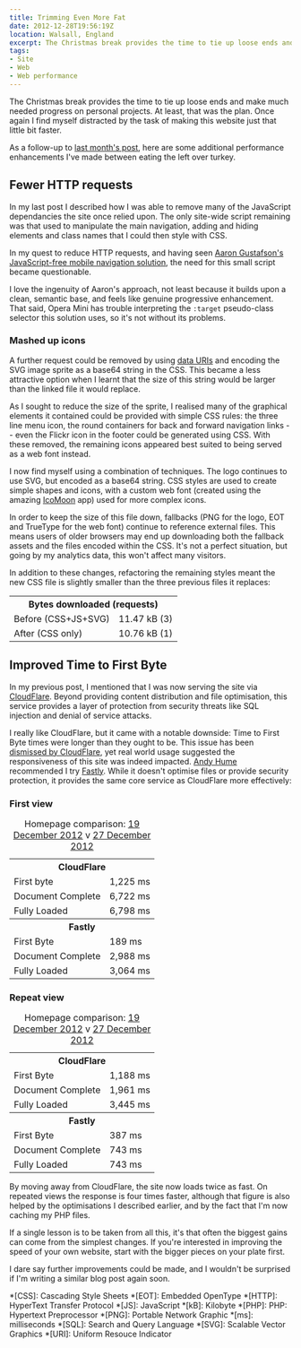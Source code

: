 ```yaml
---
title: Trimming Even More Fat
date: 2012-12-28T19:56:19Z
location: Walsall, England
excerpt: The Christmas break provides the time to tie up loose ends and make much needed progress on personal projects. At least, that was the plan. Once again I find myself distracted by the task of making this website just that little bit faster.
tags:
- Site
- Web
- Web performance
---
```

The Christmas break provides the time to tie up loose ends and make much needed progress on personal projects. At least, that was the plan. Once again I find myself distracted by the task of making this website just that little bit faster.

As a follow-up to [last month's post][1], here are some additional performance enhancements I've made between eating the left over turkey.

## Fewer HTTP requests

In my last post I described how I was able to remove many of the JavaScript dependancies the site once relied upon. The only site-wide script remaining was that used to manipulate the main navigation, adding and hiding elements and class names that I could then style with CSS.

In my quest to reduce HTTP requests, and having seen [Aaron Gustafson's JavaScript-free mobile navigation solution][2], the need for this small script became questionable.

I love the ingenuity of Aaron's approach, not least because it builds upon a clean, semantic base, and feels like genuine progressive enhancement. That said, Opera Mini has trouble interpreting the `:target` pseudo-class selector this solution uses, so it's not without its problems.

### Mashed up icons

A further request could be removed by using [data URIs][3] and encoding the SVG image sprite as a base64 string in the CSS. This became a less attractive option when I learnt that the size of this string would be larger than the linked file it would replace.

As I sought to reduce the size of the sprite, I realised many of the graphical elements it contained could be provided with simple CSS rules: the three line menu icon, the round containers for back and forward navigation links -- even the Flickr icon in the footer could be generated using CSS. With these removed, the remaining icons appeared best suited to being served as a web font instead.

I now find myself using a combination of techniques. The logo continues to use SVG, but encoded as a base64 string. CSS styles are used to create simple shapes and icons, with a custom web font (created using the amazing [IcoMoon][4] app) used for more complex icons.

In order to keep the size of this file down, fallbacks (PNG for the logo, EOT and TrueType for the web font) continue to reference external files. This means users of older browsers may end up downloading both the fallback assets and the files encoded within the CSS. It's not a perfect situation, but going by my analytics data, this won't affect many visitors.

In addition to these changes, refactoring the remaining styles meant the new CSS file is slightly smaller than the three previous files it replaces:

<table class="c-chart c-chart--hbar">
  <tbody>
    <tr>
      <th colspan="2">Bytes downloaded (requests)</th>
    </tr>
    <tr>
      <td class="c-chart__abel">Before (CSS+JS+SVG)</td>
      <td class="c-chart__value"><span class="c-chart__value--percent" style="width:100%;">11.47 kB  (3)</span></td>
    </tr>
    <tr>
      <td class="c-chart__label">After (CSS only)</td>
      <td class="c-chart__value"><span class="c-chart__value--percent" style="width:93.80%;">10.76 kB  (1)</span></td>
    </tr>
  </tbody>
</table>

## Improved Time to First Byte

In my previous post, I mentioned that I was now serving the site via [CloudFlare][5]. Beyond providing content distribution and file optimisation, this service provides a layer of protection from security threats like SQL injection and denial of service attacks.

I really like CloudFlare, but it came with a notable downside: Time to First Byte times were longer than they ought to be. This issue has been [dismissed by CloudFlare][6], yet real world usage suggested the responsiveness of this site was indeed impacted. [Andy Hume][7] recommended I try [Fastly][8]. While it doesn't optimise files or provide security protection, it provides the same core service as CloudFlare more effectively:

### First view

<table class="c-chart c-chart--hbar">
  <caption>Homepage comparison: <a href="http://webpagetest.org/result/121219_DH_DDQ/">19 December 2012</a> v <a href="http://webpagetest.org/result/121227_BD_GR8/">27 December 2012</a></caption>
  <tbody>
    <tr>
      <th colspan="2">CloudFlare</th>
    </tr>
    <tr>
      <td class="c-chart__label">First byte</td>
      <td class="c-chart__value"><span class="c-chart__value--percent" style="width:12.25%;">1,225 ms</span></td>
    </tr>
    <tr>
      <td class="c-chart__label">Document Complete</td>
      <td class="c-chart__value"><span class="c-chart__value--percent" style="width:67.22%;">6,722 ms</span></td>
    </tr>
    <tr>
      <td class="c-chart__label">Fully Loaded</td>
      <td class="c-chart__value"><span class="c-chart__value--percent" style="width:67.98%;">6,798 ms</span></td>
    </tr>
  </tbody>
  <tbody>
    <tr>
      <th colspan="2">Fastly</th>
    </tr>
    <tr>
      <td class="c-chart__label">First Byte</td>
      <td class="c-chart__value"><span class="c-chart__value--percent" style="width:1.89%;">189 ms</span></td>
    </tr>
    <tr>
      <td class="c-chart__label">Document Complete</td>
      <td class="c-chart__value"><span class="c-chart__value--percent" style="width:29.88%;">2,988 ms</span></td>
    </tr>
    <tr>
      <td class="c-chart__label">Fully Loaded</td>
      <td class="c-chart__value"><span class="c-chart__value--percent" style="width:30.64%;">3,064 ms</span></td>
    </tr>
  </tbody>
</table>

### Repeat view

<table class="c-chart c-chart--hbar">
  <caption>Homepage comparison: <a href="http://webpagetest.org/result/121219_DH_DDQ/">19 December 2012</a> v <a href="http://webpagetest.org/result/121227_BD_GR8/">27 December 2012</a></caption>
  <tbody>
    <tr>
      <th colspan="2">CloudFlare</th>
    </tr>
    <tr>
      <td class="c-chart__label">First Byte</td>
      <td class="c-chart__value"><span class="c-chart__value--percent" style="width:11.88%;">1,188 ms</span></td>
    </tr>
    <tr>
      <td class="c-chart__label">Document Complete</td>
      <td class="c-chart__value"><span class="c-chart__value--percent" style="width:19.61%;">1,961 ms</span></td>
    </tr>
    <tr>
      <td class="c-chart__label">Fully Loaded</td>
      <td class="c-chart__value"><span class="c-chart__value--percent" style="width:34.45%;">3,445 ms</span></td>
    </tr>
  </tbody>
  <tbody>
    <tr>
      <th colspan="2">Fastly</th>
    </tr>
    <tr>
      <td class="c-chart__label">First Byte</td>
      <td class="c-chart__value"><span class="c-chart__value--percent" style="width:3.87%;">387 ms</span></td>
    </tr>
    <tr>
      <td class="c-chart__label">Document Complete</td>
      <td class="c-chart__value"><span class="c-chart__value--percent" style="width:7.43%;">743 ms</span></td>
    </tr>
    <tr>
      <td class="c-chart__label">Fully Loaded</td>
      <td class="c-chart__value"><span class="c-chart__value--percent" style="width:7.43%;">743 ms</span></td>
    </tr>
  </tbody>
</table>

By moving away from CloudFlare, the site now loads twice as fast. On repeated views the response is four times faster, although that figure is also helped by the optimisations I described earlier, and by the fact that I'm now caching my PHP files.

If a single lesson is to be taken from all this, it's that often the biggest gains can come from the simplest changes. If you're interested in improving the speed of your own website, start with the bigger pieces on your plate first.

I dare say further improvements could be made, and I wouldn't be surprised if I'm writing a similar blog post again soon.

[1]: /2012/11/trimming_the_fat/
[2]: http://www.netmagazine.com/tutorials/build-smart-mobile-navigation-without-hacks
[3]: http://css-tricks.com/data-uris/
[4]: http://icomoon.io/#app-features
[5]: http://cloudflare.com/
[6]: http://blog.cloudflare.com/ttfb-time-to-first-byte-considered-meaningles
[7]: http://andyhume.net
[8]: http://www.fastly.com

*[CSS]: Cascading Style Sheets
*[EOT]: Embedded OpenType
*[HTTP]: HyperText Transfer Protocol
*[JS]: JavaScript
*[kB]: Kilobyte
*[PHP]: PHP: Hypertext Preprocessor
*[PNG]: Portable Network Graphic
*[ms]: milliseconds
*[SQL]: Search and Query Language
*[SVG]: Scalable Vector Graphics
*[URI]: Uniform Resouce Indicator
